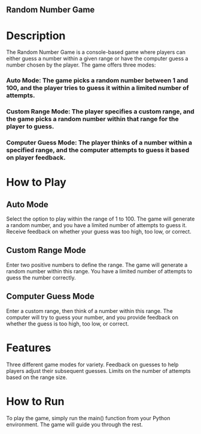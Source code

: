 ## Random Number Game
# Description
The Random Number Game is a console-based game where players can either guess a number within a given range or have the computer guess a number chosen by the player. The game offers three modes:

### Auto Mode: The game picks a random number between 1 and 100, and the player tries to guess it within a limited number of attempts.
### Custom Range Mode: The player specifies a custom range, and the game picks a random number within that range for the player to guess.
### Computer Guess Mode: The player thinks of a number within a specified range, and the computer attempts to guess it based on player feedback.
# How to Play
## Auto Mode
Select the option to play within the range of 1 to 100.
The game will generate a random number, and you have a limited number of attempts to guess it.
Receive feedback on whether your guess was too high, too low, or correct.
## Custom Range Mode
Enter two positive numbers to define the range.
The game will generate a random number within this range.
You have a limited number of attempts to guess the number correctly.
## Computer Guess Mode
Enter a custom range, then think of a number within this range.
The computer will try to guess your number, and you provide feedback on whether the guess is too high, too low, or correct.
# Features
Three different game modes for variety.
Feedback on guesses to help players adjust their subsequent guesses.
Limits on the number of attempts based on the range size.
# How to Run
To play the game, simply run the main() function from your Python environment. The game will guide you through the rest.

